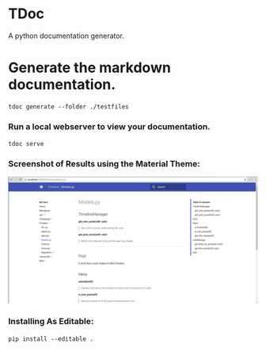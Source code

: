 # TDoc
A python documentation generator.


# Generate the markdown documentation.

```
tdoc generate --folder ./testfiles
```

### Run a local webserver to view your documentation.

```
tdoc serve
```

### Screenshot of Results using the Material Theme:

![Screen Shot](imgs/screenshot.png?raw=true "Screen Shot")


### Installing As Editable:

```
pip install --editable .
```